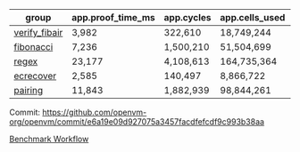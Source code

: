 | group | app.proof_time_ms | app.cycles | app.cells_used | leaf.proof_time_ms | leaf.cycles | leaf.cells_used |
| -- | -- | -- | -- | -- | -- | -- |
| [verify_fibair](https://github.com/openvm-org/openvm/blob/benchmark-results/benchmarks-pr/2041/verify_fibair-e6a19e09d927075a3457facdfefcdf9c993b38aa.md) | 3,982 |  322,610 |  18,749,244 |- | - | - |
| [fibonacci](https://github.com/openvm-org/openvm/blob/benchmark-results/benchmarks-pr/2041/fibonacci-e6a19e09d927075a3457facdfefcdf9c993b38aa.md) | 7,236 |  1,500,210 |  51,504,699 |- | - | - |
| [regex](https://github.com/openvm-org/openvm/blob/benchmark-results/benchmarks-pr/2041/regex-e6a19e09d927075a3457facdfefcdf9c993b38aa.md) | 23,177 |  4,108,613 |  164,735,364 |- | - | - |
| [ecrecover](https://github.com/openvm-org/openvm/blob/benchmark-results/benchmarks-pr/2041/ecrecover-e6a19e09d927075a3457facdfefcdf9c993b38aa.md) | 2,585 |  140,497 |  8,866,722 |- | - | - |
| [pairing](https://github.com/openvm-org/openvm/blob/benchmark-results/benchmarks-pr/2041/pairing-e6a19e09d927075a3457facdfefcdf9c993b38aa.md) | 11,843 |  1,882,939 |  98,844,261 |- | - | - |


Commit: https://github.com/openvm-org/openvm/commit/e6a19e09d927075a3457facdfefcdf9c993b38aa

[Benchmark Workflow](https://github.com/openvm-org/openvm/actions/runs/17169858321)
